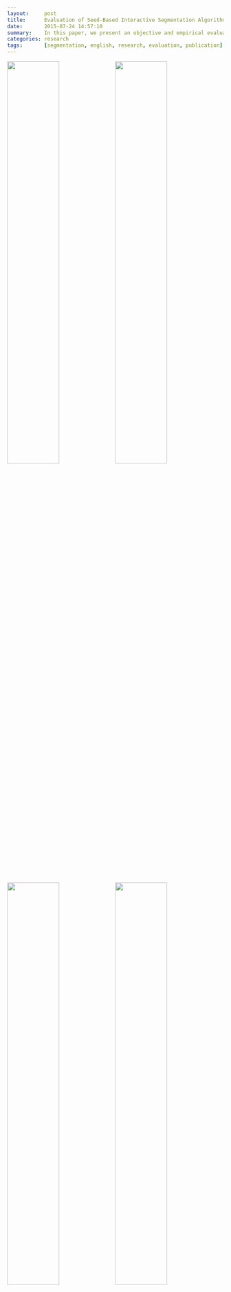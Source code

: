 ```yaml
---
layout:     post
title:      Evaluation of Seed-Based Interactive Segmentation Algorithms
date:       2015-07-24 14:57:10
summary:    In this paper, we present an objective and empirical evaluation of seed-based interactive segmentation algorithms. We first compare popular metrics that are employed in image-segmentation evaluations in order to define which one reflects most accurately the performance of segmentation algorithms. Then, in the aim of presenting reproducible results, we introduce a novel seed-based user input dataset that extends the well-known GrabCut dataset. Finally, we evaluate and contrast four state-of-the-art interactive segmentation algorithms.
categories: research
tags:       [segmentation, english, research, evaluation, publication]
---
```


<img src="https://raw.githubusercontent.com/flandrade/flandrade.github.io/master/images/segmentation-01.jpg" width="49%"/> <img src="https://raw.githubusercontent.com/flandrade/flandrade.github.io/master/images/segmentation-08.jpg" width="49%"/>
<img src="https://raw.githubusercontent.com/flandrade/flandrade.github.io/master/images/segmentation-05.jpg" width="49%"/> <img src="https://raw.githubusercontent.com/flandrade/flandrade.github.io/master/images/segmentation-06.jpg" width="49%"/>

Extensive research has been conducted in an effort to evaluate methods and techniques for image segmentation. However, while most literature has focused on evaluating automatic and semi-automatic algorithms, works evaluating interactive segmentation algorithms are less numerous. Note that interactive segmentation can improve results by adding prior knowledge from users into the process. Although this user guidance improves segmentation results, it also makes difficult to conduct objective evaluations. For this reason, some works only present non-canonical evaluations.

In this paper, we present an objective and empirical evaluation of seed-based interactive segmentation algorithms. We first compare popular metrics that are employed in image-segmentation evaluations in order to define which one reflects most accurately the performance of segmentation algorithms. Then, in the aim of presenting reproducible results, we introduce a novel seed-based user input dataset that extends the well-known GrabCut dataset. In addition, we evaluate and contrast four state-of-the-art interactive segmentation algorithms. The analysis of the results demonstrates that Jaccard coefficient and Precision-Recall curves provide a good insight into the performance of the evaluated algorithms. Finally, the GrabCut algorithm presents the most robust and useful segmentation among all the evaluated algorithms.

## Dataset

[Dataset for Interactive Image Segmentation](http://sapyc.espe.edu.ec/segevaluation)

## Research Notes

* [The Problem of Evaluating Interactive Segmentation](http://flandrade.github.io/research/segmentation/2015/07/24/problem-evaluating-interactive-segmentation/)
* [Novel Dataset for Interactive Segmentation Evaluation](http://flandrade.github.io/research/segmentation/2015/07/25/interactive-segmentation-dataset/)

## Algorithm Implementations

Coming soon…

## Publication

* Andrade F., Carrera E. V., "Supervised evaluation of seed-based interactive image segmentation algorithms", In _Proceedings of the 20th Symposium on Image, Signal Processing, and Artificial Vision_, ISBN 978-1-4673-9461-1, Bogota, Colombia, pp. 225-231, September 2015. ([IEEE](http://ieeexplore.ieee.org/xpl/articleDetails.jsp?arnumber=7330447))
